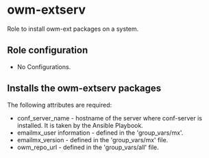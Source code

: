# owm-extserv

Role to install owm-ext packages on a system.

## Role configuration

* No Configurations.

## Installs the owm-extserv packages

The following attributes are required:

* conf_server_name - hostname of the server where conf-server is installed. It is taken by the Ansible Playbook.
* emailmx_user information - defined in the 'group_vars/mx'.
* emailmx_version - defined in the 'group_vars/mx' file.
* owm_repo_url - defined in the 'group_vars/all' file.
